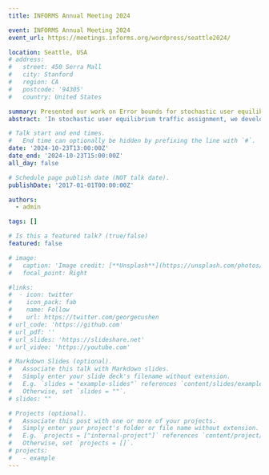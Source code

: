 ```yaml
---
title: INFORMS Annual Meeting 2024

event: INFORMS Annual Meeting 2024
event_url: https://meetings.informs.org/wordpress/seattle2024/

location: Seattle, USA
# address:
#   street: 450 Serra Mall
#   city: Stanford
#   region: CA
#   postcode: '94305'
#   country: United States

summary: Presented our work on Error bounds for stochastic user equilibrium traffic assignment in a TSL invited session.
abstract: 'In stochastic user equilibrium traffic assignment, we develop bounds on the distance between a given feasible solution and the equilibrium solution in terms of a gap function. The intent is to provide guidance on termination criteria to reduce run times, which is important because this assignment problem is often a subproblem to a more complex bilevel optimization. These mathematical bounds complement existing rules-of-thumb drawn empirically from numerical case studies. Our approach is based on Taylor’s theorem, as applied to the fixed-point formulation of the stochastic user equilibrium assignment, and provides upper bounds on differences in both aggregate metrics (total travel time, distance traveled) and disaggregate metrics (link flows, path flows). We demonstrate that these bounds are tight and cannot be further improved without additional restrictions on the network topology or problem instance.'

# Talk start and end times.
#   End time can optionally be hidden by prefixing the line with `#`.
date: '2024-10-23T13:00:00Z'
date_end: '2024-10-23T15:00:00Z'
all_day: false

# Schedule page publish date (NOT talk date).
publishDate: '2017-01-01T00:00:00Z'

authors:
  - admin

tags: []

# Is this a featured talk? (true/false)
featured: false

# image:
#   caption: 'Image credit: [**Unsplash**](https://unsplash.com/photos/bzdhc5b3Bxs)'
#   focal_point: Right

#links:
#  - icon: twitter
#    icon_pack: fab
#    name: Follow
#    url: https://twitter.com/georgecushen
# url_code: 'https://github.com'
# url_pdf: ''
# url_slides: 'https://slideshare.net'
# url_video: 'https://youtube.com'

# Markdown Slides (optional).
#   Associate this talk with Markdown slides.
#   Simply enter your slide deck's filename without extension.
#   E.g. `slides = "example-slides"` references `content/slides/example-slides.md`.
#   Otherwise, set `slides = ""`.
# slides: ""

# Projects (optional).
#   Associate this post with one or more of your projects.
#   Simply enter your project's folder or file name without extension.
#   E.g. `projects = ["internal-project"]` references `content/project/deep-learning/index.md`.
#   Otherwise, set `projects = []`.
# projects:
#   - example
---
```


<!-- {{% callout note %}}
Click on the **Slides** button above to view the built-in slides feature.
{{% /callout %}}

Slides can be added in a few ways:

- **Create** slides using Hugo Blox Builder's [_Slides_](https://docs.hugoblox.com/reference/content-types/) feature and link using `slides` parameter in the front matter of the talk file
- **Upload** an existing slide deck to `static/` and link using `url_slides` parameter in the front matter of the talk file
- **Embed** your slides (e.g. Google Slides) or presentation video on this page using [shortcodes](https://docs.hugoblox.com/reference/markdown/).

Further event details, including [page elements](https://docs.hugoblox.com/reference/markdown/) such as image galleries, can be added to the body of this page. -->
